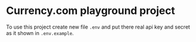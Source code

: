 # Currency.com playground project

To use this project create new file ```.env``` and put there real api key and secret as it shown in ```.env.example```.